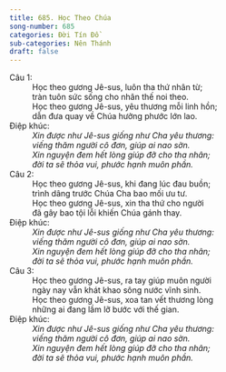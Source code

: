 ```yaml
---
title: 685. Học Theo Chúa
song-number: 685
categories: Đời Tín Đồ
sub-categories: Nên Thánh
draft: false
---
```

<dl><dt>Câu 1:</dt><dd data-verse="1">Học theo gương Jê-sus, luôn tha thứ nhân từ; <br/>tràn tuôn sức sống cho nhân thế noi theo. <br/>Học theo gương Jê-sus, yêu thương mỗi linh hồn; <br/>dẫn đưa quay về Chúa hưởng phước lớn lao. </dd><dt>Điệp khúc:</dt><dd data-chorus="1"><em>Xin được như Jê-sus giống như Cha yêu thương: <br/>viếng thăm người cô đơn, giúp ai nao sờn. <br/>Xin nguyện đem hết lòng giúp đỡ cho tha nhân; <br/>đời ta sẽ thỏa vui, phước hạnh muôn phần. </em></dd><dt>Câu 2:</dt><dd data-verse="2">Học theo gương Jê-sus, khi đang lúc đau buồn; <br/>trình dâng trước Chúa Cha bao mối ưu tư. <br/>Học theo gương Jê-sus, xin tha thứ cho người <br/>đã gây bao tội lỗi khiến Chúa gánh thay. </dd><dt>Điệp khúc:</dt><dd data-chorus="1"><em>Xin được như Jê-sus giống như Cha yêu thương: <br/>viếng thăm người cô đơn, giúp ai nao sờn. <br/>Xin nguyện đem hết lòng giúp đỡ cho tha nhân; <br/>đời ta sẽ thỏa vui, phước hạnh muôn phần. </em></dd><dt>Câu 3:</dt><dd data-verse="3">Học theo gương Jê-sus, ra tay giúp muôn người <br/>ngày nay vẫn khát khao sông nước vĩnh sinh. <br/>Học theo gương Jê-sus, xoa tan vết thương lòng <br/>những ai đang lầm lỡ bước với thế gian. </dd><dt>Điệp khúc:</dt><dd data-chorus="1"><em>Xin được như Jê-sus giống như Cha yêu thương: <br/>viếng thăm người cô đơn, giúp ai nao sờn. <br/>Xin nguyện đem hết lòng giúp đỡ cho tha nhân; <br/>đời ta sẽ thỏa vui, phước hạnh muôn phần. </em></dd></dl>
